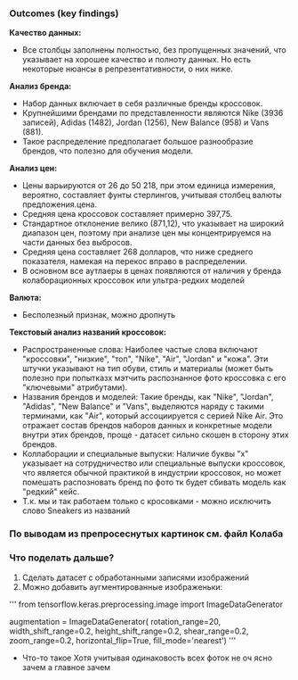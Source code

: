 ### Outcomes (key findings)
**Качество данных:**
- Все столбцы заполнены полностью, без пропущенных значений, что указывает на хорошее качество и полноту данных. Но есть некоторые нюансы в репрезентативности, о них ниже.

**Анализ бренда:**
- Набор данных включает в себя различные бренды кроссовок.
- Крупнейшими брендами по представленности являются Nike (3936 записей), Adidas (1482), Jordan (1256), New Balance (958) и Vans (881).
- Такое распределение предполагает большое разнообразие брендов, что полезно для обучения модели.

**Анализ цен:**
- Цены варьируются от 26 до 50 218, при этом единица измерения, вероятно, составляет фунты стерлингов, учитывая столбец валюты предложения.цена.
- Средняя цена кроссовок составляет примерно 397,75.
- Стандартное отклонение велико (871,12), что указывает на широкий диапазон цен, поэтому при анализе цен мы концентрируемся на части данных без выбросов.
- Средняя цена составляет 268 долларов, что ниже среднего показателя, намекая на перекос вправо в распределении.
- В основном все аутлаеры в ценах появляются от наличия у бренда колаборационных кроссовок или ультра-редких моделей

**Валюта:**
- Бесполезный признак, можно дропнуть

**Текстовый анализ названий кроссовок:**
- Распространенные слова: Наиболее частые слова включают "кроссовки", "низкие", "топ", "Nike", "Air", "Jordan" и "кожа". Эти штучки указывают на тип обуви, стиль и материалы (может быть полезно при попытказх мэтчить распознанное фото кроссовка с его "ключевыми" атрибутами).
- Названия брендов и моделей: Такие бренды, как "Nike", "Jordan", "Adidas", "New Balance" и "Vans", выделяются наряду с такими терминами, как "Air", который ассоциируется с серией Nike Air. Это отражает состав брендов наборов данных и конкретные модели внутри этих брендов, проще - датасет сильно скошен в сторону этих брендов.
- Коллаборации и специальные выпуски: Наличие буквы "x" указывает на сотрудничество или специальные выпуски кроссовок, что является обычной практикой в индустрии кроссовок, но может помешать распозновать бренд по фото тк будет сбивать модель как "редкий" кейс.
- Т.к. мы и так работаем только с кросовками - можно исключить слово Sneakers из названий

### По выводам из препросеснутых картинок см. файл Колаба

### Что поделать дальше?
1. Сделать датасет с обработанными записями изображений
2. Можно добавить аугментированные изображеньки:

'''
from tensorflow.keras.preprocessing.image import ImageDataGenerator

augmentation = ImageDataGenerator(
    rotation_range=20,
    width_shift_range=0.2,
    height_shift_range=0.2,
    shear_range=0.2,
    zoom_range=0.2,
    horizontal_flip=True,
    fill_mode='nearest')
'''
- Что-то такое
Хотя учитывая одинаковость всех фоток не оч ясно зачем а главное зачем
